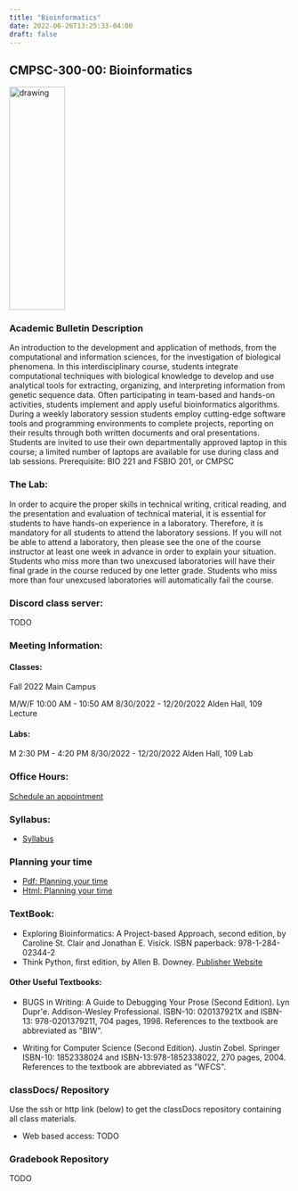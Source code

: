 ```yaml
---
title: "Bioinformatics"
date: 2022-06-26T13:25:33-04:00
draft: false
---
```

## CMPSC-300-00: Bioinformatics




<img src="/images/bioinformatics/bioinfo2.png" alt="drawing" width="100" height="400"/>


### Academic Bulletin Description
An introduction to the development and application of methods, from the computational and information sciences, for the investigation of biological phenomena. In this interdisciplinary course, students integrate computational techniques with biological knowledge to develop and use analytical tools for extracting, organizing, and interpreting information from genetic sequence data. Often participating in team-based and hands-on activities, students implement and apply useful bioinformatics algorithms. During a weekly laboratory session students employ cutting-edge software tools and programming environments to complete projects, reporting on their results through both written documents and oral presentations. Students are invited to use their own departmentally approved laptop in this course; a limited number of laptops are available for use during class and lab sessions. Prerequisite: BIO 221 and FSBIO 201, or CMPSC

### The Lab:
In order to acquire the proper skills in technical writing, critical reading, and the presentation and evaluation of technical material, it is essential for students to have hands-on experience in a laboratory. Therefore, it is mandatory for all students to attend the laboratory sessions. If you will not be able to attend a laboratory, then please see the one of the course instructor at least one week in advance in order to explain your situation. Students who miss more than two unexcused laboratories will have their final grade in the course reduced by one letter grade. Students who miss more than four unexcused laboratories will automatically fail the course.

### Discord class server:
TODO

### Meeting Information:
#### Classes:
Fall 2022
Main Campus

M/W/F 10:00 AM - 10:50 AM
8/30/2022 - 12/20/2022
Alden Hall, 109 Lecture

#### Labs:

M 2:30 PM - 4:20 PM
8/30/2022 - 12/20/2022
Alden Hall, 109 Lab

### Office Hours:
[Schedule an appointment](/about/)

### Syllabus:
+ [Syllabus](/images/dataanalytics/obc_syllabus_301f2021.pdf)

### Planning your time
+ [Pdf: Planning your time](/images/bioinformatics/planningYourTime_cs300.pdf)
+ [Html: Planning your time](/images/bioinformatics/planningYourTime_cs300.html)


### TextBook:
+ Exploring Bioinformatics: A Project-based Approach, second edition, by Caroline St. Clair and Jonathan E. Visick. ISBN paperback: 978-1-284-02344-2
+ Think Python, first edition, by Allen B. Downey.
[Publisher Website](https://greenteapress.com/wp/)

#### Other Useful Textbooks:
+ BUGS in Writing: A Guide to Debugging Your Prose (Second Edition). Lyn Dupr\'e. Addison-Wesley Professional. ISBN-10: 020137921X and ISBN-13: 978-0201379211, 704 pages, 1998. References to the textbook are abbreviated as "BIW".

+ Writing for Computer Science (Second Edition). Justin Zobel. Springer ISBN-10: 1852338024 and ISBN-13:978-1852338022, 270 pages, 2004. References to the textbook are abbreviated as "WFCS".

### classDocs/ Repository
Use the ssh or http link (below) to get the classDocs repository containing all class materials.

+ Web based access: TODO

### Gradebook Repository
TODO
